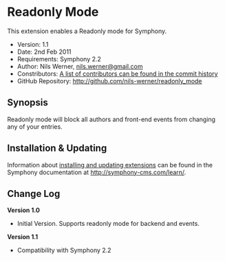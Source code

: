 # Readonly Mode #

This extension enables a Readonly mode for Symphony.  

- Version: 1.1
- Date: 2nd Feb 2011
- Requirements: Symphony 2.2
- Author: Nils Werner, nils.werner@gmail.com
- Constributors: [A list of contributors can be found in the commit history](http://github.com/nils-werner/readonly_mode/commits/master)
- GitHub Repository: <http://github.com/nils-werner/readonly_mode>

## Synopsis

Readonly mode will block all authors and front-end events from changing any of your entries.

## Installation & Updating

Information about [installing and updating extensions](http://symphony-cms.com/learn/tasks/view/install-an-extension/) can be found in the Symphony documentation at <http://symphony-cms.com/learn/>.

## Change Log

**Version 1.0**

- Initial Version. Supports readonly mode for backend and events.

**Version 1.1**

- Compatibility with Symphony 2.2
